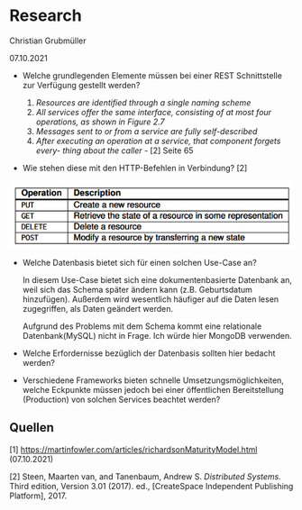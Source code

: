 # Research

Christian Grubmüller

07.10.2021

- Welche grundlegenden Elemente müssen bei einer REST Schnittstelle zur Verfügung gestellt werden?

  1. *Resources are identified through a single naming scheme*
  2. *All services offer the same interface, consisting of at most four operations,*
     *as shown in Figure 2.7*
  3. *Messages sent to or from a service are fully self-described*
  4. *After executing an operation at a service, that component forgets every-*
     *thing about the caller* - [2] Seite 65

-  Wie stehen diese mit den HTTP-Befehlen in Verbindung? [2]

  ![image-20211007125113845](images/image-20211007125113845.png)

- Welche Datenbasis bietet sich für einen solchen Use-Case an?

  In diesem Use-Case bietet sich eine dokumentenbasierte Datenbank an, weil sich das Schema später ändern kann (z.B. Geburtsdatum hinzufügen). Außerdem wird wesentlich häufiger auf die Daten lesen zugegriffen, als Daten geändert werden.

  Aufgrund des Problems mit dem Schema kommt eine relationale Datenbank(MySQL) nicht in Frage. Ich würde hier MongoDB verwenden.

- Welche Erfordernisse bezüglich der Datenbasis sollten hier bedacht werden?

- Verschiedene Frameworks bieten schnelle Umsetzungsmöglichkeiten,  welche Eckpunkte müssen jedoch bei einer öffentlichen Bereitstellung  (Production) von solchen Services beachtet werden?

## Quellen

[1] https://martinfowler.com/articles/richardsonMaturityModel.html (07.10.2021)

[2] Steen, Maarten van, and Tanenbaum, Andrew S. *Distributed Systems.* Third edition, Version 3.01 (2017). ed., [CreateSpace Independent Publishing Platform], 2017.